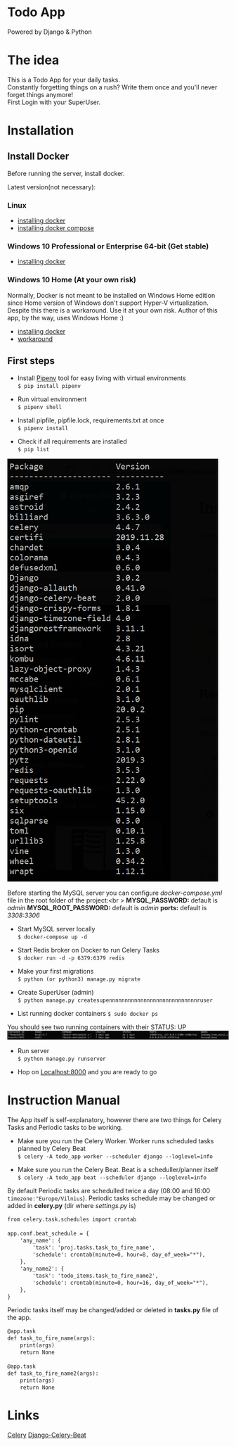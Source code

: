 # Todo App
Powered by Django & Python

# The idea

This is a Todo App for your daily tasks.<br />
Constantly forgetting things on a rush? Write them once and you'll never forget things anymore!<br />
First Login with your SuperUser.<br />


# Installation

## Install Docker

Before running the server, install docker.

Latest version(not necessary):
### Linux
* [installing docker](https://www.digitalocean.com/community/tutorials/how-to-install-and-use-docker-on-ubuntu-18-04)
* [installing docker compose](https://docs.docker.com/compose/install/)

### Windows 10 Professional or Enterprise 64-bit (Get stable)
* [installing docker](https://hub.docker.com/editions/community/docker-ce-desktop-windows/)

### Windows 10 Home (At your own risk)
Normally, Docker is not meant to be installed on Windows Home edition since Home version of Windows don't support Hyper-V virtualization.<br />
Despite this there is a workaround. Use it at your own risk. Author of this app, by the way, uses Windows Home :)
* [installing docker](https://docs.docker.com/docker-for-windows/install-windows-home/#install-docker-desktop-on-windows-10-home)
* [workaround](https://itnext.io/install-docker-on-windows-10-home-d8e621997c1d)

## First steps

* Install [Pipenv](https://pypi.org/project/pipenv/) tool for easy living with virtual environments<br />
`$ pip install pipenv`

* Run virtual environment<br />
`$ pipenv shell`

* Install pipfile, pipfile.lock, requirements.txt at once<br />
`$ pipenv install`

* Check if all requirements are installed<br />
`$ pip list`

![Dependencies](img/pip_list.png?raw=true "Pip list")

Before starting the MySQL server you can configure *docker-compose.yml* file in the root folder of the project:<br \>
**MYSQL_PASSWORD:** default is *admin*
**MYSQL_ROOT_PASSWORD:** default is *admin*
**ports:** default is *3308:3306*
* Start MySQL server locally<br />
`$ docker-compose up -d`

* Start Redis broker on Docker to run Celery Tasks<br />
`$ docker run -d -p 6379:6379 redis`

* Make your first migrations<br />
`$ python (or python3) manage.py migrate`

* Create SuperUser (admin)<br />
`$ python manage.py createsupennnnnnnnnnnnnnnnnnnnnnnnnnnnruser`

* List running docker containers
`$ sudo docker ps`

You should see two running containers with their STATUS: UP
![Alt text](img/containers.png?raw=true "Container List")

* Run server<br />
`$ python manage.py runserver`

* Hop on [Localhost:8000](http://http://127.0.0.1:8000/) and you are ready to go


# Instruction Manual

The App itself is self-explanatory, however there are two things for Celery Tasks and Periodic tasks to be working.

* Make sure you run the Celery Worker. Worker runs scheduled tasks planned by Celery Beat<br />
`$ celery -A todo_app worker --scheduler django --loglevel=info`

* Make sure you run the Celery Beat. Beat is a scheduller/planner itself<br />
`$ celery -A todo_app beat --scheduler django --loglevel=info`

By default Periodic tasks are schedulled twice a day (08:00 and 16:00 `timezone:"Europe/Vilnius`).
Periodic tasks schedule may be changed or added in **celery.py** (dir where *settings.py* is)
```
from celery.task.schedules import crontab

app.conf.beat_schedule = {
    'any_name': {
        'task': 'proj.tasks.task_to_fire_name',
        'schedule': crontab(minute=0, hour=8, day_of_week="*"),
    },
    'any_name2': {
        'task': 'todo_items.task_to_fire_name2',
        'schedule': crontab(minute=0, hour=16, day_of_week="*"),
    },
}
```

Periodic tasks itself may be changed/added or deleted in **tasks.py** file of the app.
```
@app.task
def task_to_fire_name(args):
	print(args)
	return None

@app.task
def task_to_fire_name2(args):
	print(args)
	return None
```

# Links

[Celery](https://docs.celeryproject.org/en/stable/)
[Django-Celery-Beat](https://django-celery-beat.readthedocs.io/en/latest/)
